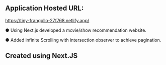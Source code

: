## Application Hosted URL:
https://tiny-frangollo-27f768.netlify.app/

● Using Next.js developed a movie/show
recommendation website.

● Added infinite Scrolling with intersection
observer to achieve pagination.

## Created using Next.JS
